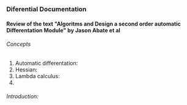 ### Diferential Documentation

#### Review of the text "Algoritms and Design a second order automatic Differentation Module" by Jason Abate et al

###### Concepts

1) Automatic differentation: 
2) Hessian:
3) Lambda calculus: 
4)

###### Introduction:

